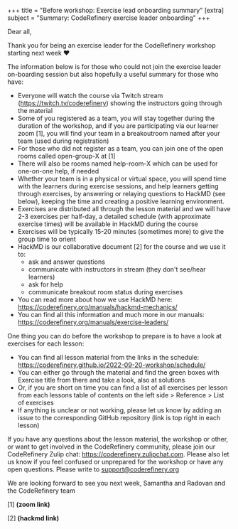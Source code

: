 +++
title = "Before workshop: Exercise lead onboarding summary"
[extra]
subject = "Summary: CodeRefinery exercise leader onboarding"
+++

Dear all,

Thank you for being an exercise leader for the CodeRefinery workshop starting next week :heart:

The information below is for those who could not join the exercise leader on-boarding session but also hopefully a useful summary for those who have:

- Everyone will watch the course via Twitch stream (https://twitch.tv/coderefinery) showing the instructors going through the material
- Some of you registered as a team, you will stay together during the duration of the workshop, and if you are participating via our learner zoom [1], you will find your team in a breakoutroom named after your team (used during registration)
- For those who did not register as a team, you can join one of the open rooms called open-group-X at [1]
- There will also be rooms named help-room-X which can be used for one-on-one help, if needed
- Whether your team is in a physical or virtual space, you will spend time with the learners during exercise sessions, and help learners getting through exercises, by answering or relaying questions to HackMD (see below), keeping the time and creating a positive learning environment.
- Exercises are distributed all through the lesson material and we will have 2-3 exercises per half-day, a detailed schedule (with approximate exercise times) will be available in HackMD during the course
- Exercises will be typically 15-20 minutes (sometimes more) to give the group time to orient
- HackMD is our collaborative document [2] for the course and we use it to:
    * ask and answer questions
    * communicate with instructors in stream (they don't see/hear learners)
    * ask for help
    * communicate breakout room status during exercises
- You can read more about how we use HackMD here: https://coderefinery.org/manuals/hackmd-mechanics/
- You can find all this information and much more in our manuals: https://coderefinery.org/manuals/exercise-leaders/

One thing you can do before the workshop to prepare is to have a look at exercises for each lesson:

- You can find all lesson material from the links in the schedule: https://coderefinery.github.io/2022-09-20-workshop/schedule/
- You can either go through the material and find the green boxes with Exercise title from there and take a look, also at solutions
- Or, if you are short on time you can find a list of all exercises per lesson from each lessons table of contents on the left side > Reference > List of exercises
- If anything is unclear or not working, please let us know by adding an issue to the corresponding GitHub repository (link is top right in each lesson)

If you have any questions about the lesson material, the workshop or other, or want to get involved in the CodeRefinery community, please join our CodeRefinery Zulip chat: https://coderefinery.zulipchat.com.
Please also let us know if you feel confused or unprepared for the workshop or have any open questions. Please write to support@coderefinery.org

We are looking forward to see you next week,
  Samantha and Radovan and the CodeRefinery team

[1] **(zoom link)**

[2] **(hackmd link)**
